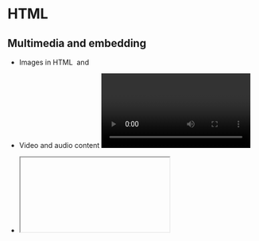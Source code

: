 # HTML

## Multimedia and embedding

- Images in HTML <img> and <figure>

- Video and audio content <video> and <audio> 

- <iframe>, <embed> and <object> elements

- vector graphics SVG format

- Responsive images

## Images in HTML

- for example, if your image is called dinosaur.jpg, and it sits in the same directory as your HTML page, you could embed the image 

## Image file type and format guide

- External stylesheet: An external stylesheet contains CSS in a separate file with a .css extension. This is the most common and useful method of bringing CSS to a document. You can link a single CSS file to multiple web pages, styling all of them with the same CSS stylesheet. 

- Internal stylesheet: An internal stylesheet resides within an HTML document. To create an internal stylesheet, you place CSS inside a <style> element contained inside the HTML <head>.

## style HTML using CSS

JavaScript is a programming language that adds interactivity to your website. This happens in games, in the behavior of responses when buttons are pressed or with data entry on forms; with dynamic styling; with animation

## Applying color to HTML elements using CSS

- Text: Whenever an element is rendered, these properties are used to determine the color of the text, its background, and any decorations on the text.

- Boxes: Every element is a box with some sort of content, and has a background and a border in addition to whatever contents the box may have.

- Borders: Any element can have a border drawn around it. A basic element border is a line drawn around the edges of the element's content.

## Fundamental text and font styling

- Font styles: Properties that affect a text's font, e.g., which font gets applied, its size, and whether it's bold, italic, etc.

- Text layout styles: Properties that affect the spacing and other layout features of the text, allowing manipulation of, for example, the space between lines and letters, and how the text is aligned within the content box.


## Things I want to know more about.